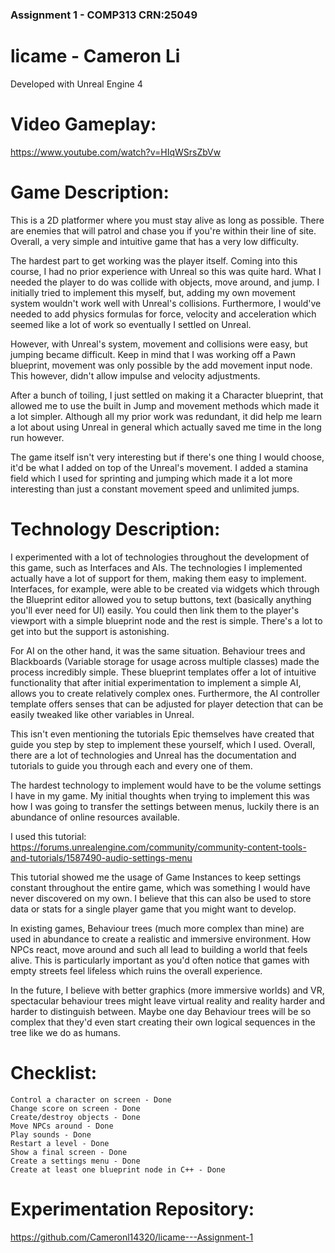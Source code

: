 ### Assignment 1 - COMP313 CRN:25049 ###
# licame - Cameron Li

Developed with Unreal Engine 4

# Video Gameplay:
https://www.youtube.com/watch?v=HIqWSrsZbVw

# Game Description:
This is a 2D platformer where you must stay alive as long as possible.
There are enemies that will patrol and chase you if you're within their line of site.
Overall, a very simple and intuitive game that has a very low difficulty.

The hardest part to get working was the player itself. Coming into this course, I had no prior experience with Unreal so this was quite hard.
What I needed the player to do was collide with objects, move around, and jump.
I initially tried to implement this myself, but, adding my own movement system wouldn't work well with Unreal's collisions.
Furthermore, I would've needed to add physics formulas for force, velocity and acceleration which seemed like a lot of work so eventually I settled on Unreal.

However, with Unreal's system, movement and collisions were easy, but jumping became difficult. Keep in mind that I was working off a Pawn blueprint, movement was
only possible by the add movement input node. This however, didn't allow impulse and velocity adjustments.

After a bunch of toiling, I just settled on making it a Character blueprint, that allowed me to use the built in Jump and movement methods which made it a lot simpler.
Although all my prior work was redundant, it did help me learn a lot about using Unreal in general which actually saved me time in the long run however.

The game itself isn't very interesting but if there's one thing I would choose, it'd be what I added on top of the Unreal's movement.
I added a stamina field which I used for sprinting and jumping which made it a lot more interesting than just a constant movement speed and unlimited jumps.

# Technology Description:
I experimented with a lot of technologies throughout the development of this game, such as Interfaces and AIs.
The technologies I implemented actually have a lot of support for them, making them easy to implement.
Interfaces, for example, were able to be created via widgets which through the Blueprint editor allowed you to setup buttons, text (basically anything you'll ever need for UI) easily.
You could then link them to the player's viewport with a simple blueprint node and the rest is simple. There's a lot to get into but the support is astonishing.

For AI on the other hand, it was the same situation. Behaviour trees and Blackboards (Variable storage for usage across multiple classes) made the process incredibly simple.
These blueprint templates offer a lot of intuitive functionality that after initial experimentation to implement a simple AI, allows you to create relatively complex ones.
Furthermore, the AI controller template offers senses that can be adjusted for player detection that can be easily tweaked like other variables in Unreal.

This isn't even mentioning the tutorials Epic themselves have created that guide you step by step to implement these yourself, which I used.
Overall, there are a lot of technologies and Unreal has the documentation and tutorials to guide you through each and every one of them.

The hardest technology to implement would have to be the volume settings I have in my game.
My initial thoughts when trying to implement this was how I was going to transfer the settings between menus, luckily there is an abundance of online resources available.

I used this tutorial: https://forums.unrealengine.com/community/community-content-tools-and-tutorials/1587490-audio-settings-menu

This tutorial showed me the usage of Game Instances to keep settings constant throughout the entire game, which was something I would have never discovered on my own.
I believe that this can also be used to store data or stats for a single player game that you might want to develop. 

In existing games, Behaviour trees (much more complex than mine) are used in abundance to create a realistic and immersive environment.
How NPCs react, move around and such all lead to building a world that feels alive. This is particularly important as you'd often notice that
games with empty streets feel lifeless which ruins the overall experience.

In the future, I believe with better graphics (more immersive worlds) and VR, spectacular behaviour trees might leave virtual reality and reality harder and harder to distinguish between.
Maybe one day Behaviour trees will be so complex that they'd even start creating their own logical sequences in the tree like we do as humans.



# Checklist:

    Control a character on screen - Done
    Change score on screen - Done
    Create/destroy objects - Done
    Move NPCs around - Done 
    Play sounds - Done
    Restart a level - Done
    Show a final screen - Done
    Create a settings menu - Done
    Create at least one blueprint node in C++ - Done
    
# Experimentation Repository:
https://github.com/Cameronl14320/licame---Assignment-1
